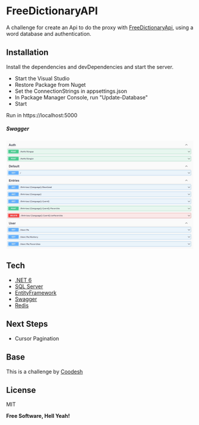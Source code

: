 # FreeDictionaryAPI

A challenge for create an Api to do the proxy with [FreeDictionaryApi](https://dictionaryapi.dev/), using a word database and authentication.

## Installation

Install the dependencies and devDependencies and start the server.

- Start the Visual Studio
- Restore Package from Nuget
- Set the ConnectionStrings in appsettings.json
- In Package Manager Console, run "Update-Database"
- Start

Run in https://localhost:5000

##### Swagger
![Endpoints](https://raw.githubusercontent.com/reismmatheus/freeDictionaryApi/develop/blob/swagger.jpeg)

## Tech

- [.NET 6](https://dotnet.microsoft.com/en-us/learn)
- [SQL Server](https://learn.microsoft.com/en-us/sql/?view=sql-server-ver16)
- [EntityFramework](https://learn.microsoft.com/en-us/aspnet/entity-framework)
- [Swagger](https://swagger.io/)
- [Redis](https://redis.io/)

## Next Steps

- Cursor Pagination

## Base

This is a challenge by [Coodesh](https://coodesh.com/)


## License

MIT

**Free Software, Hell Yeah!**
